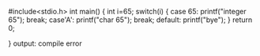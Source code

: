 #include<stdio.h>
int main()
{
   int i=65;
   switch(i)
   {
       case 65:
       printf("integer 65");
      break;
       case'A':
       printf("char 65");
   break;
       default:
       printf("bye");
   }
   return 0;
   
}
output:
compile error
